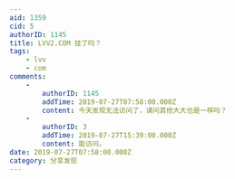 ```yaml
---
aid: 1359
cid: 5
authorID: 1145
title: LVV2.COM 挂了吗？
tags:
    - lvv
    - com
comments:
    -
        authorID: 1145
        addTime: 2019-07-27T07:58:00.000Z
        content: 今天发现无法访问了，请问其他大大也是一样吗？
    -
        authorID: 3
        addTime: 2019-07-27T15:39:00.000Z
        content: 能访问。
date: 2019-07-27T07:58:00.000Z
category: 分享发现
---
```



